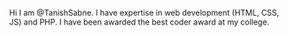 Hi I am @TanishSabne. I have expertise in web development (HTML, CSS, JS) and PHP. 
I have been awarded the best coder award at my college.
